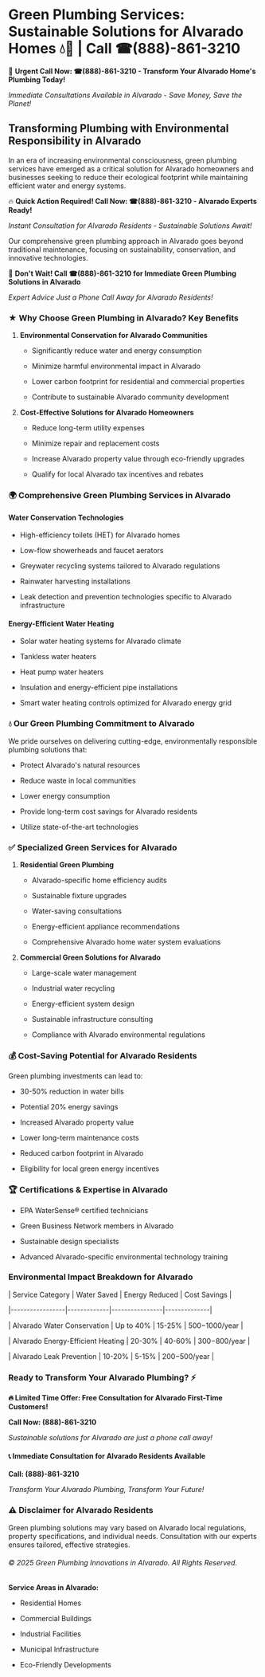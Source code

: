# Green Plumbing Services: Sustainable Solutions for Alvarado Homes 💧🌿 | Call ☎(888)-861-3210

🚨 **Urgent Call Now: ☎(888)-861-3210 - Transform Your Alvarado Home's Plumbing Today!**
*Immediate Consultations Available in Alvarado - Save Money, Save the Planet!*

## Transforming Plumbing with Environmental Responsibility in Alvarado

In an era of increasing environmental consciousness, green plumbing services have emerged as a critical solution for Alvarado homeowners and businesses seeking to reduce their ecological footprint while maintaining efficient water and energy systems. 

🔥 **Quick Action Required! Call Now: ☎(888)-861-3210 - Alvarado Experts Ready!**
*Instant Consultation for Alvarado Residents - Sustainable Solutions Await!*

Our comprehensive green plumbing approach in Alvarado goes beyond traditional maintenance, focusing on sustainability, conservation, and innovative technologies.

🚨 **Don't Wait! Call ☎(888)-861-3210 for Immediate Green Plumbing Solutions in Alvarado**
*Expert Advice Just a Phone Call Away for Alvarado Residents!*

### ★ Why Choose Green Plumbing in Alvarado? Key Benefits

1. **Environmental Conservation for Alvarado Communities** 
   - Significantly reduce water and energy consumption
   - Minimize harmful environmental impact in Alvarado
   - Lower carbon footprint for residential and commercial properties
   - Contribute to sustainable Alvarado community development

2. **Cost-Effective Solutions for Alvarado Homeowners** 
   - Reduce long-term utility expenses
   - Minimize repair and replacement costs
   - Increase Alvarado property value through eco-friendly upgrades
   - Qualify for local Alvarado tax incentives and rebates

### 🌍 Comprehensive Green Plumbing Services in Alvarado

#### Water Conservation Technologies
- High-efficiency toilets (HET) for Alvarado homes
- Low-flow showerheads and faucet aerators
- Greywater recycling systems tailored to Alvarado regulations
- Rainwater harvesting installations
- Leak detection and prevention technologies specific to Alvarado infrastructure

#### Energy-Efficient Water Heating
- Solar water heating systems for Alvarado climate
- Tankless water heaters
- Heat pump water heaters
- Insulation and energy-efficient pipe installations
- Smart water heating controls optimized for Alvarado energy grid

### 💧 Our Green Plumbing Commitment to Alvarado

We pride ourselves on delivering cutting-edge, environmentally responsible plumbing solutions that:
- Protect Alvarado's natural resources
- Reduce waste in local communities
- Lower energy consumption
- Provide long-term cost savings for Alvarado residents
- Utilize state-of-the-art technologies

### ✅ Specialized Green Services for Alvarado

1. **Residential Green Plumbing**
   - Alvarado-specific home efficiency audits
   - Sustainable fixture upgrades
   - Water-saving consultations
   - Energy-efficient appliance recommendations
   - Comprehensive Alvarado home water system evaluations

2. **Commercial Green Solutions for Alvarado**
   - Large-scale water management
   - Industrial water recycling
   - Energy-efficient system design
   - Sustainable infrastructure consulting
   - Compliance with Alvarado environmental regulations

### 💰 Cost-Saving Potential for Alvarado Residents

Green plumbing investments can lead to:
- 30-50% reduction in water bills
- Potential 20% energy savings
- Increased Alvarado property value
- Lower long-term maintenance costs
- Reduced carbon footprint in Alvarado
- Eligibility for local green energy incentives

### 🏆 Certifications & Expertise in Alvarado

- EPA WaterSense® certified technicians
- Green Business Network members in Alvarado
- Sustainable design specialists
- Advanced Alvarado-specific environmental technology training

### Environmental Impact Breakdown for Alvarado

| Service Category | Water Saved | Energy Reduced | Cost Savings |
|-----------------|-------------|----------------|--------------|
| Alvarado Water Conservation | Up to 40% | 15-25% | $500-$1000/year |
| Alvarado Energy-Efficient Heating | 20-30% | 40-60% | $300-$800/year |
| Alvarado Leak Prevention | 10-20% | 5-15% | $200-$500/year |

### Ready to Transform Your Alvarado Plumbing? ⚡

**🔥 Limited Time Offer: Free Consultation for Alvarado First-Time Customers!**

**Call Now: (888)-861-3210**
*Sustainable solutions for Alvarado are just a phone call away!*

#### 📞 Immediate Consultation for Alvarado Residents Available

**Call: (888)-861-3210**
*Transform Your Alvarado Plumbing, Transform Your Future!*

### ⚠️ Disclaimer for Alvarado Residents

Green plumbing solutions may vary based on Alvarado local regulations, property specifications, and individual needs. Consultation with our experts ensures tailored, effective strategies.

###### © 2025 Green Plumbing Innovations in Alvarado. All Rights Reserved.

**Service Areas in Alvarado:** 
- Residential Homes
- Commercial Buildings
- Industrial Facilities
- Municipal Infrastructure
- Eco-Friendly Developments